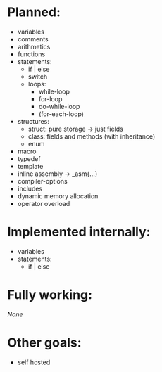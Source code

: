 # Planned:
* variables
* comments
* arithmetics
* functions
* statements:
  * if | else
  * switch
  * loops:
    * while-loop
    * for-loop
    * do-while-loop
    * (for-each-loop)
* structures:
  * struct: pure storage -> just fields
  * class: fields and methods (with inheritance)
  * enum
* macro
* typedef
* template
* inline assembly -> _asm{...}
* compiler-options
* includes
* dynamic memory allocation
* operator overload

# Implemented internally:
* variables
* statements:
  * if | else

# Fully working:
_None_

# Other goals:
* self hosted